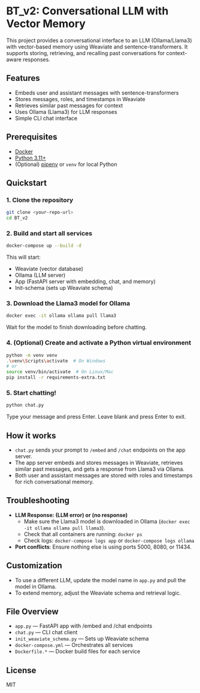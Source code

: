 # BT_v2: Conversational LLM with Vector Memory

This project provides a conversational interface to an LLM (Ollama/Llama3) with vector-based memory using Weaviate and sentence-transformers. It supports storing, retrieving, and recalling past conversations for context-aware responses.

## Features
- Embeds user and assistant messages with sentence-transformers
- Stores messages, roles, and timestamps in Weaviate
- Retrieves similar past messages for context
- Uses Ollama (Llama3) for LLM responses
- Simple CLI chat interface

## Prerequisites
- [Docker](https://www.docker.com/products/docker-desktop)
- [Python 3.11+](https://www.python.org/downloads/)
- (Optional) [pipenv](https://pipenv.pypa.io/en/latest/) or `venv` for local Python

## Quickstart

### 1. Clone the repository
```sh
git clone <your-repo-url>
cd BT_v2
```

### 2. Build and start all services
```sh
docker-compose up --build -d
```
This will start:
- Weaviate (vector database)
- Ollama (LLM server)
- App (FastAPI server with embedding, chat, and memory)
- Init-schema (sets up Weaviate schema)

### 3. Download the Llama3 model for Ollama
```sh
docker exec -it ollama ollama pull llama3
```
Wait for the model to finish downloading before chatting.

### 4. (Optional) Create and activate a Python virtual environment
```sh
python -m venv venv
.\venv\Scripts\activate  # On Windows
# or
source venv/bin/activate  # On Linux/Mac
pip install -r requirements-extra.txt
```

### 5. Start chatting!
```sh
python chat.py
```
Type your message and press Enter. Leave blank and press Enter to exit.

## How it works
- `chat.py` sends your prompt to `/embed` and `/chat` endpoints on the app server.
- The app server embeds and stores messages in Weaviate, retrieves similar past messages, and gets a response from Llama3 via Ollama.
- Both user and assistant messages are stored with roles and timestamps for rich conversational memory.

## Troubleshooting
- **LLM Response: (LLM error) or (no response)**
  - Make sure the Llama3 model is downloaded in Ollama (`docker exec -it ollama ollama pull llama3`).
  - Check that all containers are running: `docker ps`
  - Check logs: `docker-compose logs app` or `docker-compose logs ollama`
- **Port conflicts**: Ensure nothing else is using ports 5000, 8080, or 11434.

## Customization
- To use a different LLM, update the model name in `app.py` and pull the model in Ollama.
- To extend memory, adjust the Weaviate schema and retrieval logic.

## File Overview
- `app.py` — FastAPI app with /embed and /chat endpoints
- `chat.py` — CLI chat client
- `init_weaviate_schema.py` — Sets up Weaviate schema
- `docker-compose.yml` — Orchestrates all services
- `Dockerfile.*` — Docker build files for each service

## License
MIT
